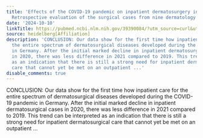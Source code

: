 ```yaml
---
title: 'Effects of the COVID-19 pandemic on inpatient dermatosurgery in Germany :
  Retrospective evaluation of the surgical cases from nine dermatology clinics'
date: '2024-10-10'
linkTitle: https://pubmed.ncbi.nlm.nih.gov/39390084/?utm_source=curl&utm_medium=rss&utm_campaign=pubmed-2&utm_content=1FakS-2QOkCT8HsMOQP1bCRQ4YzyumYOmxmF0moLsQ3dFB1E9V&fc=20220326224207&ff=20241011200432&v=2.18.0.post9+e462414
source: heidelberg[Affiliation]
description: 'CONCLUSION: Our data show for the first time how inpatient care for
  the entire spectrum of dermatosurgical diseases developed during the COVID-19 pandemic
  in Germany. After the initial marked decline in inpatient dermatosurgical cases
  in 2020, there was less difference in 2021 compared to 2019. This trend can be interpreted
  as an indication that there is still a strong need for inpatient dermatosurgical
  care that cannot yet be met on an outpatient ...'
disable_comments: true
---
```

CONCLUSION: Our data show for the first time how inpatient care for the entire spectrum of dermatosurgical diseases developed during the COVID-19 pandemic in Germany. After the initial marked decline in inpatient dermatosurgical cases in 2020, there was less difference in 2021 compared to 2019. This trend can be interpreted as an indication that there is still a strong need for inpatient dermatosurgical care that cannot yet be met on an outpatient ...